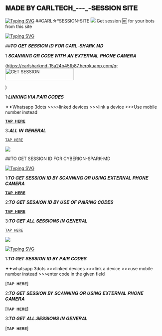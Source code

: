 ## 𝐌𝐀𝐃𝐄 𝐁𝐘 𝐂𝐀𝐑𝐋𝐓𝐄𝐂𝐇_-_-_-_-𝐒𝐄𝐒𝐒𝐈𝐎𝐍 𝐒𝐈𝐓𝐄


[![Typing SVG](https://readme-typing-svg.herokuapp.com?font=Rockstar-ExtraBold&color=blue&lines=CARL+SESSION+SITE+)](https://git.io/typing-svg)
##CARL☆°SESSION-SITE 
<a><img src='https://i.imgur.com/LyHic3i.gif'/></a>
Get session 🆔 for your bots from this site


[![Typing SVG](https://readme-typing-svg.herokuapp.com?font=Rockstar-ExtraBold&color=blue&lines=𝗦𝗘𝗦𝗦𝗜𝗢𝗡+𝗜𝗗+𝗙𝗢𝗥+𝗖𝗔𝗥𝗟+𝗦𝗛𝗔𝗥𝗞+𝗠𝗗)](https://git.io/typing-svg)


 ##𝑻𝑶 𝑮𝑬𝑻 𝑺𝑬𝑺𝑺𝑰𝑶𝑵 𝑰𝑫 𝑭𝑶𝑹 𝑪𝑨𝑹𝑳-𝑺𝑯𝑨𝑹𝑲 𝑴𝑫

 
  1 𝑺𝑪𝑨𝑵𝑵𝑰𝑵𝑮 𝑸𝑹 𝑪𝑶𝑫𝑬 𝑾𝑰𝑻𝑯 𝑨𝑵 𝑬𝑿𝑻𝑬𝑹𝑵𝑨𝑳 𝑷𝑯𝑶𝑵𝑬 𝑪𝑨𝑴𝑬𝑹𝑨
  
  (<https://carlsharkmd-15a24b45fb87.herokuapp.com/qr><img title="GET SESSION" src="https://img.shields.io/badge/GET SESSION-h?color=red&style=for-the-badge&logo=msi" width="220" height="38.45"/></a></p>)


  1:𝑳𝑰𝑵𝑲𝑰𝑵𝑮 𝑽𝑰𝑨 𝑷𝑨𝑰𝑹 𝑪𝑶𝑫𝑬𝑺
  
   ✦✦Whatsapp 3dots >>>>linked devices >>>link a device >>>Use mobile number instead
          
   [`𝐓𝐀𝐏 𝐇𝐄𝐑𝐄`](https://carlsharkmd-15a24b45fb87.herokuapp.com/pair)

  3:𝑨𝑳𝑳 𝑰𝑵 𝑮𝑬𝑵𝑬𝑹𝑨𝑳
   
   [`TAP HERE`](https://carlsharkmd-15a24b45fb87.herokuapp.com)

 

<a><img src='https://i.imgur.com/LyHic3i.gif'/></a>

##TO GET SESSION ID FOR CYBERION-SPARK-MD 


[![Typing SVG](https://readme-typing-svg.herokuapp.com?font=Rockstar-ExtraBold&color=blue&lines=𝗦𝗘𝗦𝗦𝗜𝗢𝗡+𝗜𝗗+𝗙𝗢𝗥+𝗖𝗬𝗕𝗘𝗥𝗜𝗢𝗡+𝗦𝗣𝗔𝗥𝗞+𝗠𝗗)](https://git.io/typing-svg)

  1:𝑻𝑶 𝑮𝑬𝑻 𝑺𝑬𝑺𝑺𝑰𝑶𝑵 𝑰𝑫 𝑩𝒀 𝑺𝑪𝑨𝑵𝑵𝑰𝑵𝑮 𝑸𝑹 𝑼𝑺𝑰𝑵𝑮 𝑬𝑿𝑻𝑬𝑹𝑵𝑨𝑳 𝑷𝑯𝑶𝑵𝑬 𝑪𝑨𝑴𝑬𝑹𝑨

   [`𝐓𝐀𝐏 𝐇𝐄𝐑𝐄`](https://cyberionsparkmd-68c4a6459d3b.herokuapp.com/qr)

  2:𝑻𝑶 𝑮𝑬𝑻 𝑺𝑬𝑺𝑨𝑰𝑶𝑵 𝑰𝑫 𝑩𝒀 𝑼𝑺𝑬 𝑶𝑭 𝑷𝑨𝑰𝑹𝑰𝑵𝑮 𝑪𝑶𝑫𝑬𝑺

   [`𝐓𝐀𝐏 𝐇𝐄𝐑𝐄`](https://cyberionsparkmd-68c4a6459d3b.herokuapp.com/pair)

   3:𝑻𝑶 𝑮𝑬𝑻 𝑨𝑳𝑳 𝑺𝑬𝑺𝑺𝑰𝑶𝑵𝑺 𝑰𝑵 𝑮𝑬𝑵𝑬𝑹𝑨𝑳
   
   [`TAP HERE`](https://cyberionsparkmd-68c4a6459d3b.herokuapp.com)
   
  <a><img src='https://i.imgur.com/LyHic3i.gif'/></a>



[![Typing SVG](https://readme-typing-svg.herokuapp.com?font=Rockstar-ExtraBold&color=blue&lines=𝗦𝗘𝗦𝗦𝗜𝗢𝗡+𝗜𝗗+𝗙𝗢𝗥+𝗕𝗟𝗨𝗘+𝗕𝗘𝗘𝗧𝗟𝗘)](https://git.io/typing-svg)

 1:𝑻𝑶 𝑮𝑬𝑻 𝑺𝑬𝑺𝑺𝑰𝑶𝑵 𝑰𝑫 𝑩𝒀 𝑷𝑨𝑰𝑹 𝑪𝑶𝑫𝑬𝑺
 
   ✦✦whatsapp 3dots >>>linked devices >>>link a device >>>use mobile number instead >>>enter code in the given field
        
  [`𝐓𝐀𝐏 𝐇𝐄𝐑𝐄`]

  2:𝑻𝑶 𝑮𝑬𝑻 𝑺𝑬𝑺𝑺𝑰𝑶𝑵 𝑩𝒀 𝑺𝑪𝑨𝑵𝑵𝑰𝑵𝑮 𝑸𝑹 𝑼𝑺𝑰𝑵𝑮 𝑬𝑿𝑻𝑬𝑹𝑵𝑨𝑳 𝑷𝑯𝑶𝑵𝑬 𝑪𝑨𝑴𝑬𝑹𝑨
  
  [`𝐓𝐀𝐏 𝐇𝐄𝐑𝐄`]

  3:𝑻𝑶 𝑮𝑬𝑻 𝑨𝑳𝑳.𝑺𝑬𝑺𝑺𝑰𝑶𝑵𝑺 𝑰𝑵 𝑮𝑬𝑵𝑬𝑹𝑨𝑳

  [`𝐓𝐀𝐏 𝐇𝐄𝐑𝐄`]
